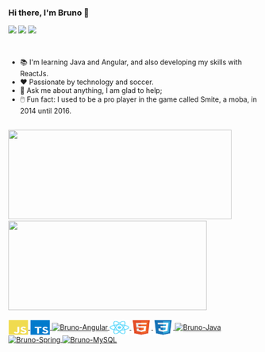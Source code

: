 ### Hi there, I'm Bruno 👋




 <div> 
  <a href="https://www.instagram.com/bruno.araujo23/" target="_blank"><img src="https://img.shields.io/badge/-Instagram-%23E4405F?style=for-the-badge&logo=instagram&logoColor=white" target="_blank" height="25"></a>
  <a href="https://www.linkedin.com/in/brunoaoliveira" target="_blank"><img src="https://img.shields.io/badge/-LinkedIn-%230077B5?style=for-the-badge&logo=linkedin&logoColor=white" target="_blank" height="25"></a> 
    <a href="mailto:brunoaraujo2395@outlook.com" target="_blank"><img src="https://img.shields.io/badge/Microsoft_Outlook-0078D4?style=for-the-badge&logo=microsoft-outlook&logoColor=white" target="_blank" height="25"></a> 
</div>


&nbsp;




- 📚 I'm learning Java and Angular, and also developing my skills with ReactJs.
- ❤️ Passionate by technology and soccer.
- 💬 Ask me about anything, I am glad to help;
- 🖱️ Fun fact: I used to be a pro player in the game called Smite, a moba, in 2014 until 2016.

##


<div>
  <a href="https://github.com/BrunoAraujooDev">
  <img height="180em" width="450rem" src="https://github-readme-stats.vercel.app/api?username=BrunoAraujooDev&show_icons=true&theme=radical&include_all_commits=true&count_private=true"/>
  <img height="180em" width="400rem"   src="https://github-readme-stats.vercel.app/api/top-langs/?username=BrunoAraujooDev&layout=compact&langs_count=7&theme=radical"/>
</div>
  
  
 <div style="display: inline_block"><br>
  <img align="center" alt="Bruno-Js" height="30" width="40" src="https://raw.githubusercontent.com/devicons/devicon/master/icons/javascript/javascript-plain.svg">
  <img align="center" alt="Bruno-Ts" height="30" width="40" src="https://raw.githubusercontent.com/devicons/devicon/master/icons/typescript/typescript-plain.svg">
   <img align="center" alt="Bruno-Angular" height="30" width="40" src="https://cdn.jsdelivr.net/gh/devicons/devicon/icons/angularjs/angularjs-original.svg" />
  <img align="center" alt="Bruno-React" height="30" width="40" src="https://raw.githubusercontent.com/devicons/devicon/master/icons/react/react-original.svg">
  <img align="center" alt="Bruno-HTML" height="30" width="40" src="https://raw.githubusercontent.com/devicons/devicon/master/icons/html5/html5-original.svg">
  <img align="center" alt="Bruno-CSS" height="30" width="40" src="https://raw.githubusercontent.com/devicons/devicon/master/icons/css3/css3-original.svg">
  <img align="center" alt="Bruno-Java" height="30" width="40" src="https://cdn.jsdelivr.net/gh/devicons/devicon/icons/java/java-original-wordmark.svg">
  <img align="center" alt="Bruno-Spring" height="30" width="40" src="https://cdn.jsdelivr.net/gh/devicons/devicon/icons/spring/spring-original.svg">
  <img align="center" alt="Bruno-MySQL" height="30" width="40" src="https://cdn.jsdelivr.net/gh/devicons/devicon/icons/mysql/mysql-original.svg">    
</div>

 
  
 
